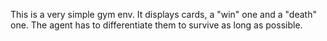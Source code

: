  
This is a very simple gym env. It displays cards, a "win" one and a "death" one. The agent has to differentiate them to survive as long as possible.
